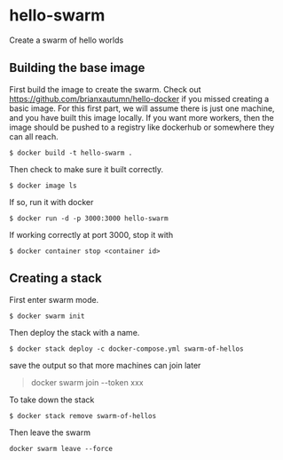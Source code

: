 # hello-swarm
Create a swarm of hello worlds

## Building the base image
First build the image to create the swarm. Check out https://github.com/brianxautumn/hello-docker if you missed creating a basic image.
For this first part, we will assume there is just one machine, and you have built this image locally. If you want more workers, then the image should be pushed to a registry like dockerhub or somewhere they can all reach.

```
$ docker build -t hello-swarm .
```
Then check to make sure it built correctly.
```
$ docker image ls
```
If so, run it with docker 

```
$ docker run -d -p 3000:3000 hello-swarm
```
If working correctly at port 3000, stop it with
```
$ docker container stop <container id>
```

## Creating a stack
First enter swarm mode.
```
$ docker swarm init
```
Then deploy the stack with a name.
```
$ docker stack deploy -c docker-compose.yml swarm-of-hellos
```
save the output so that more machines can join later
> docker swarm join --token xxx

To take down the stack
```
$ docker stack remove swarm-of-hellos
```

Then leave the swarm
```
docker swarm leave --force
```